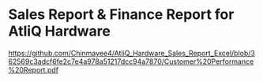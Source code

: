 # Sales Report & Finance Report for AtliQ Hardware
https://github.com/Chinmayee4/AtliQ_Hardware_Sales_Report_Excel/blob/362569c3adcf6fe2c7e4a978a51217dcc94a7870/Customer%20Performance%20Report.pdf
